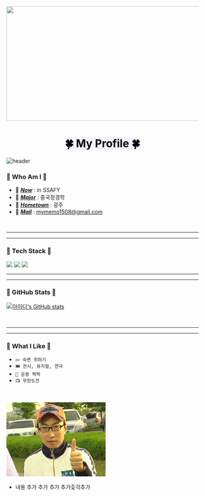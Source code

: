   
  <div align=center>
<a href="https://www.solve-nyang.com"><img src="https://api.solve-nyang.com/compose/rk_yeon" width="600" height="300"/></a>
    
# <span style='color:#000000; background-color: #f5f0ff'>🍀 My Profile 🍀</span>
</div>

![header](https://capsule-render.vercel.app/api?type=waving&height=300&text=Naaaaame%20&desc=Ga%20Yeon%20Song&color=gradient)


### 🤔 Who Am I 🤔

- 🍉 <u>___Now___</u> : in SSAFY
- 🍏 <u>___Major___</u> : 중국정경학
- 🥦 <u>___Hometown___</u> : 광주 
- 📧 <u>___Mail___</u> : mymemo1508@gmail.com

<br>

<hr/>
<hr/>

### 🔮 Tech Stack 🔮
<img src="https://img.shields.io/badge/Python-3766AB?style=flat-square&logo=Python&logoColor=white"/>
<img src="https://img.shields.io/badge/JavaScript-F7DF1E?style=flat-square&logo=JavaScript&logoColor=white"/>
<img src="https://img.shields.io/badge/CSS-F43059?style=flat-square&logo=CSS Wizardry&logoColor=white"/>

<br>

<hr/>
<hr/>


### 🧩 GitHub Stats 🧩
[![아이디's GitHub stats](https://github-readme-stats.vercel.app/api?username=mymemo1508)](https://github.com/anuraghazra/github-readme-stats)

<br>

<hr/>
<hr/>


### 👻 What I Like 👻
- `💤 숙면 취하기`
- `🎟 전시, 뮤지컬, 연극`
- `🎱 운동 찍먹`
- `📺 무한도전` 
<br> 

  ![이미지](images.jfif)


- 내용 추가 추가 추가
추가춫각추가
